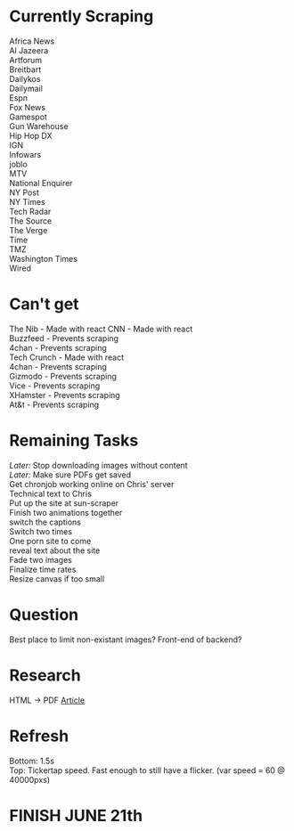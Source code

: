 # Currently Scraping
Africa News   
Al Jazeera   
Artforum   
Breitbart   
Dailykos   
Dailymail   
Espn   
Fox News   
Gamespot   
Gun Warehouse   
Hip Hop DX   
IGN   
Infowars   
joblo   
MTV   
National Enquirer   
NY Post   
NY Times   
Tech Radar   
The Source   
The Verge   
Time   
TMZ   
Washington Times   
Wired   


# Can't get   
The Nib - Made with react 
CNN - Made with react  
Buzzfeed - Prevents scraping  
4chan - Prevents scraping  
Tech Crunch - Made with react  
4chan - Prevents scraping  
Gizmodo - Prevents scraping  
Vice - Prevents scraping  
XHamster - Prevents scraping  
At&t - Prevents scraping  
    
# Remaining Tasks   
_Later:_ Stop downloading images without content   
_Later:_ Make sure PDFs get saved   
Get chronjob working online on Chris' server     
Technical text to Chris   
Put up the site at sun-scraper  
Finish two animations together  
switch the captions  
Switch two times  
One porn site to come  
reveal text about the site  
Fade two images  
Finalize time rates  
Resize canvas if too small  

# Question   
Best place to limit non-existant images? Front-end of backend?   

# Research    
HTML -> PDF [Article](https://ourcodeworld.com/articles/read/226/top-5-best-open-source-pdf-generation-libraries-for-php)

# Refresh  
Bottom: 1.5s  
Top:  Tickertap speed. Fast enough to still have a flicker. (var speed = 60 @ 40000pxs)  

# FINISH JUNE 21th

